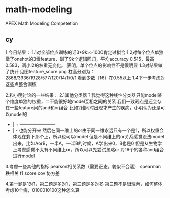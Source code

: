 # math-modeling
APEX Math Modeling Competetion

## cy
1.今日结果：
1.1对全部位点训练的话3*9k>>1000肯定过拟合
1.2对每个位点单独做了onehot的3维feature，训了9k个逻辑回归，平均accuracy 0.515，最高0.583，调小l2的权重无变化。
表明，单个位点的影响性不是很明显
1.3对结果做了统计
见图feature_score.png
柱高分别为：2868/3936/1928/577/120/14/1/0/1
看到少数（16）在0.55以上
1.4下一步考虑对这些点整合训练

2.和小明讨论的一些结果：
2.1其他分类器？我觉得这种线性分类器只能model某个维度单独的权重，二不能很好地model互相之间的关系
我们一致观点是还会存在一些feature间的and和or组合
比如2维同时出现才产生的疾病，小明认为还是可以model的
 - | +
————————
 - | - 
也能分开来
然后在同一维上的or由于同一维永远只有一个是1，所以权重会体现在剩下那个上，所以也可以model
但是不同维上的or关系感觉没法model出来，比如AorB，一半A，一半B的时候，A学出来0，B也是0
但是从生物学上考虑感觉不太有不同维上or，所以可以先尝试忽略or
对16个的各种and组合进行model

3.考虑一些其他的指标
pearson相关系数（需要正态，貌似不合适）
spearman秩相关
f1 score
cov 协方差

4.第一题是1对1，第二题是多对1，第三题是多对多
第三题不是很理解，如何整体考虑10个病，0100010100这种怎么算
